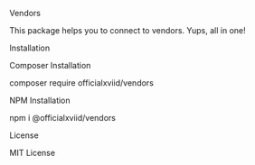Vendors

This package helps you to connect to vendors. Yups, all in one!

Installation

Composer Installation

composer require officialxviid/vendors

NPM Installation

npm i @officialxviid/vendors

License

MIT License